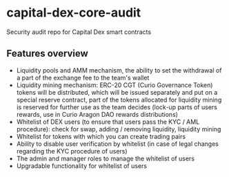 # capital-dex-core-audit

Security audit repo for Capital Dex smart contracts

## Features overview

- Liquidity pools and AMM mechanism, the ability to set the withdrawal of a part of the exchange fee to the team's wallet
- Liquidity mining mechanism: ERC-20 CGT (Curio Governance Token) tokens will be distributed, which will be issued separately and put on a special reserve contract, part of the tokens allocated for liquidity mining is reserved for further use as the team decides (lock-up parts of users rewards, use in Curio Aragon DAO rewards distributions)
- Whitelist of DEX users (to ensure that users pass the KYC / AML procedure): check for swap, adding / removing liquidity, liquidity mining
- Whitelist for tokens with which you can create trading pairs 
- Ability to disable user verification by whitelist (in case of legal changes regarding the KYC procedure of users)
- The admin and manager roles to manage the whitelist of users
- Upgradable functionality for whitelist of users
